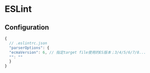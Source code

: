 # ESLint



## Configuration

``` javascript
{
  // .eslintrc.json
  "parserOptions": {
  "ecmaVersion": 6, // 指定target file使用的ES版本；3/4/5/6/7/8...
  "": ""
  }
}
```

